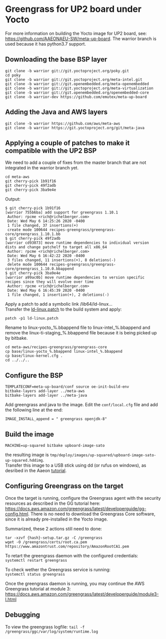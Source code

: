 # Greengrass for UP2 board under Yocto

For more information on building the Yocto image for UP2 board, see:  https://github.com/AAEONAEU-SW/meta-up-board. The warrior branch is used because it has python3.7 support.


## Downloading the base BSP layer

```
git clone -b warrior git://git.yoctoproject.org/poky.git
cd poky
git clone -b warrior git://git.yoctoproject.org/meta-intel.git
git clone -b warrior git://git.openembedded.org/meta-openembedded 
git clone -b warrior git://git.yoctoproject.org/meta-virtualization
git clone -b warrior git://git.openembedded.org/openembedded-core
git clone -b warrior-dev https://github.com/emutex/meta-up-board
```

## Adding the Java and AWS layers

```
git clone -b warrior https://github.com/aws/meta-aws
git clone -b warrior https://git.yoctoproject.org/git/meta-java
```

## Applying a couple of patches to make it compatible with the UP2 BSP

We need to add a couple of fixes from the master branch that are not integrated in the warrior branch yet.

```
cd meta-aws
git cherry-pick 1b91f16
git cherry-pick 49f2adb
git cherry-pick 3ba9e4e
```

Output:
```
$ git cherry-pick 1b91f16
[warrior 755b6ba] add support for greengrass 1.10.1
 Author: rpcme <rich@richelberger.com>
 Date: Wed May 6 14:25:26 2020 -0400
 1 file changed, 37 insertions(+)
 create mode 100644 recipes-greengrass/greengrass-core/greengrass_1.10.1.bb
$ git cherry-pick 49f2adb
[warrior cd93073] move runtime dependencies to individual version dists and change patchelf to target all x86_64
 Author: rpcme <rich@richelberger.com>
 Date: Wed May 6 16:42:22 2020 -0400
 3 files changed, 11 insertions(+), 8 deletions(-)
 delete mode 100644 recipes-greengrass/greengrass-core/greengrass_1.10.0.bbappend
$ git cherry-pick 3ba9e4e
[warrior a99ac0b] move runtime dependencies to version specific recipes since they will evolve over time
 Author: rpcme <rich@richelberger.com>
 Date: Wed May 6 16:45:39 2020 -0400
 1 file changed, 1 insertion(+), 2 deletions(-)
```

Apply a patch to add a symbolic link /lib64/ld-linux...  
Transfer the [ld-linux.patch](./ld-linux.patch) to the build system and apply:
```
patch -p1 ld-linux.patch
```


Rename to linux-yocto_%.bbappend file to linux-intel_%.bbappend and remove the linux-ti-staging_%.bbappend file because it is being picked up by bitbake.
```
cd meta-aws/recipes-greengrass/greengrass-core
cp base/linux-yocto_%.bbappend linux-intel_%.bbappend
cp base/linux-kernel.cfg .
cd ../../..
```

## Configure the BSP

```
TEMPLATECONF=meta-up-board/conf source oe-init-build-env
bitbake-layers add-layer ../meta-aws
bitbake-layers add-layer ../meta-java
```

Add greengrass and java to the image.
Edit the `conf/local.cfg` file and add the following line at the end:
```
IMAGE_INSTALL_append = " greengrass openjdk-8"
```

## Build the image
```
MACHINE=up-squared bitbake upboard-image-sato
```
the resulting image is `tmp/deploy/images/up-squared/upboard-image-sato-up-squared.hddimg`.  
Transfer this image to a USB stick using dd (or rufus on windows), as desribed in the Aaeon [tutorial](https://github.com/AAEONAEU-SW/meta-up-board).

## Configuring Greengrass on the target
Once the target is running, configure the Greengrass agent with the security resources as described in the GG tutorial here: https://docs.aws.amazon.com/greengrass/latest/developerguide/gg-config.html. There is no need to download the Greengrass Core software, since it is already pre-installed in the Yocto image.  


Summarized, these 2 actions still need to done:
```
tar -xzvf {hash}-setup.tar.gz -C /greengrass
wget -O /greengrass/certs/root.ca.pem https://www.amazontrust.com/repository/AmazonRootCA1.pem
```

To retart the greengrass daemon with the configured credentials:  
`systemctl restart greengrass`

To check wether the Greengrass service is running:  
`systemctl status greengrass`

Once the greengrass daemon is running, you may continue the AWS Greengrass tutorial at module 3: https://docs.aws.amazon.com/greengrass/latest/developerguide/module3-I.html

## Debugging

To view the greengrass logfile: `tail -f /greengrass/ggc/var/log/system/runtime.log`
